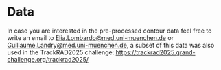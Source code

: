 # Data 
In case you are interested in the pre-processed contour data feel free to write an email to Elia.Lombardo@med.uni-muenchen.de or Guillaume.Landry@med.uni-muenchen.de, a subset of this data was also used in the TrackRAD2025 challenge: https://trackrad2025.grand-challenge.org/trackrad2025/
